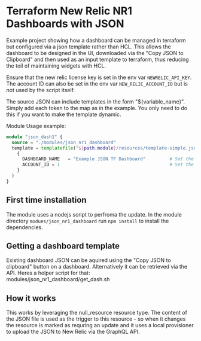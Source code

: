 # Terraform New Relic NR1 Dashboards with JSON
Example project showing how a dashboard can be managed in terraform but configured via a json template rather than HCL. This allows the dashboard to be designed in the UI, downloaded via the "Copy JSON to Clipboard" and then used as an input template to terraform, thus reducing the toil of maintaining widgets with HCL.

Ensure that the new relic license key is set in the env var `NEWRELIC_API_KEY`. The account ID can also be set in the env var `NEW_RELIC_ACCOUNT_ID` but is not used by the script itself.

The source JSON can include templates in the form "${variable_name}". Simply add each token to the map as in the example. You only need to do this if you want to make the template dynamic.

Module Usage example:
```main.tf
module "json_dash1" {
  source = "./modules/json_nr1_dashboard"
  template = templatefile("${path.module}/resources/template-simple.json", 
    { 
      DASHBOARD_NAME   = "Example JSON TF Dashboard"         # Set the dashbaord name. Add ${DASHBOARD_NAME} to template where applicable.
      ACCOUNT_ID = 1                                         # Set the ID of the account for queries. Add ${ACCOUNT_ID} to template where applicable.
    }
  )
}
```

## First time installation
The module uses a nodejs script to perfroma the update. In the module directory `modues/json_nr1_dashboard` run `npm install` to install the dependencies.

## Getting a dashboard template
Existing dashboard JSON can be aquired using the "Copy JSON to clipboard" button on a dashboard. Alternatively it can be retrieved via the API. Heres a helper script for that: modules/json_nr1_dashboard/get_dash.sh

## How it works
This works by leveraging the null_resource resource type. The content of the JSON file is used as the trigger to this resource - so when it changes the resource is marked as requring an update and it uses a local provisioner to upload the JSON to New Relic via the GraphQL API.


